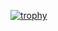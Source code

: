 [![trophy](https://github-profile-trophy.vercel.app/?username=Nehanth67)](https://github.com/ryo-ma/github-profile-trophy)


